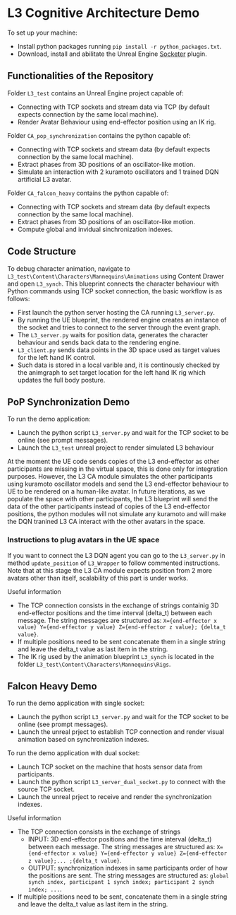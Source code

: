 # L3 Cognitive Architecture Demo 

To set up your machine:
- Install python packages running `pip install -r python_packages.txt`.
- Download, install and abilitate the Unreal Engine [Socketer](https://github.com/How2Compute/Socketer) plugin.

## Functionalities of the Repository  
Folder `L3_test` contains an Unreal Engine project capable of:
- Connecting with TCP sockets and stream data via TCP (by default expects connection by the same local machine).
- Render Avatar Behaviour using end-effector position using an IK rig.

Folder `CA_pop_synchronization` contains the python capable of:
- Connecting with TCP sockets and stream data (by default expects connection by the same local machine).
- Extract phases from 3D positions of an oscillator-like motion.
- Simulate an interaction with 2 kuramoto oscillators and 1 trained DQN artificial L3 avatar.

Folder `CA_falcon_heavy` contains the python capable of:
- Connecting with TCP sockets and stream data (by default expects connection by the same local machine).
- Extract phases from 3D positions of an oscillator-like motion.
- Compute global and invidual sinchronization indexes.

## Code Structure 
To debug character animation, navigate to `L3_test\Content\Characters\Mannequins\Animations` using Content Drawer and open `L3_synch`.
This blueprint connects the character behaviour with Python commands using TCP socket connection, the basic workflow is as follows:
- First launch the python server hosting the CA running `L3_server.py`.
- By running the UE blueprint, the rendered engine creates an instance of the socket and tries to connect to the server through the event graph.
- The `L3_server.py` waits for position data, generates the character behaviour and sends back data to the rendering engine.
- `L3_client.py` sends data points in the 3D space used as target values for the left hand IK control.
- Such data is stored in a local varible and, it is continously checked by the animgraph to set target location for the left hand IK rig which updates the full body posture.

## PoP Synchronization Demo
To run the demo application:
- Launch the python script `L3_server.py` and wait for the TCP socket to be online (see prompt messages).
- Launch the  `L3_test` unreal project to render simulated L3 behaviour

At the moment the UE  code sends copies of the L3 end-effector as other participants are missing in the virtual space, this is done only for integration purposes.
However, the L3 CA module simulates the other participants using kuramoto oscillator models and send the L3 end-effector behaviour to UE to be rendered on a human-like avatar.
In future iterations, as we populate the space with other participants, the L3 blueprint will send the data of the other participants instead of copies of the L3 end-effector positions, the python modules will not simulate any kuramoto and will make the DQN tranined L3 CA interact with the other avatars in the space.

### Instructions to plug avatars in the UE space
If you want to connect the L3 DQN agent you can go to the `L3_server.py` in method `update_position` of `L3_Wrapper` to follow commented instructions.
Note that at this stage the L3 CA module expects position from 2 more avatars other than itself, scalability of this part is under works.

Useful information
- The TCP connection consists in the exchange of strings containig 3D end-effector positions and the time interval (delta_t) between each message. The string messages are structured as: `X={end-effector x value} Y={end-effector y value} Z={end-effector z value}; {delta_t value}`.
- If multiple positions need to be sent concatenate them in a single string and leave the delta_t value as last item in the string. 
- The IK rig used by the animation blueprint `L3_synch` is located in the folder `L3_test\Content\Characters\Mannequins\Rigs`.

## Falcon Heavy Demo
To run the demo application with single socket:
- Launch the python script `L3_server.py` and wait for the TCP socket to be online (see prompt messages).
- Launch the unreal prject to establish TCP connection and render visual animation based on synchronization indexes.

To run the demo application with dual socket:
- Launch TCP socket on the machine that hosts sensor data from participants.
- Launch the python script `L3_server_dual_socket.py` to connect with the source TCP socket.
- Launch the unreal prject to receive and render the synchronization indexes.

Useful information
- The TCP connection consists in the exchange of strings
  - INPUT: 3D end-effector positions and the time interval (delta_t) between each message. The string messages are structured as: `X={end-effector x value} Y={end-effector y value} Z={end-effector z value};... ;{delta_t value}`.
  - OUTPUT: synchronization indexes in same participants order of how the positions are sent. The string messages are structured as: `global synch index, participant 1 synch index; participant 2 synch index; ...`.
- If multiple positions need to be sent, concatenate them in a single string and leave the delta_t value as last item in the string. 
